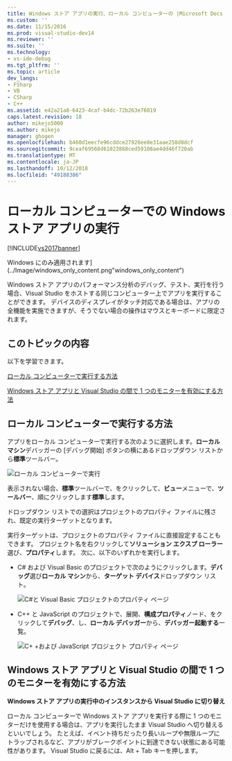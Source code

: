 ```yaml
---
title: Windows ストア アプリの実行、ローカル コンピューターの |Microsoft Docs
ms.custom: ''
ms.date: 11/15/2016
ms.prod: visual-studio-dev14
ms.reviewer: ''
ms.suite: ''
ms.technology:
- vs-ide-debug
ms.tgt_pltfrm: ''
ms.topic: article
dev_langs:
- FSharp
- VB
- CSharp
- C++
ms.assetid: e42a21a8-6423-4caf-b4dc-72b263e76019
caps.latest.revision: 18
author: mikejo5000
ms.author: mikejo
manager: ghogen
ms.openlocfilehash: b460d1eecfe96cddce27926ee8e31aae258d8dcf
ms.sourcegitcommit: 9ceaf69568d61023868ced59108ae4dd46f720ab
ms.translationtype: MT
ms.contentlocale: ja-JP
ms.lasthandoff: 10/12/2018
ms.locfileid: "49188386"
---
```

# <a name="run-windows-store-apps-on-the-local-machine"></a>ローカル コンピューターでの Windows ストア アプリの実行
[!INCLUDE[vs2017banner](../includes/vs2017banner.md)]

Windows にのみ適用されます] (../Image/windows_only_content.png"windows_only_content")  
  
 Windows ストア アプリのパフォーマンス分析のデバッグ、テスト、実行を行う場合、Visual Studio をホストする同じコンピューター上でアプリを実行することができます。 デバイスのディスプレイがタッチ対応である場合は、アプリの全機能を実施できますが、そうでない場合の操作はマウスとキーボードに限定されます。  
  
##  <a name="BKMK_In_this_topic"></a> このトピックの内容  
 以下を学習できます。  
  
 [ローカル コンピューターで実行する方法](#BKMK_How_to_run_on_a_local_machine)  
  
 [Windows ストア アプリと Visual Studio の間で 1 つのモニターを有効にする方法](#BKMK_How_to_switch_between_a_Windows_Store_app_and_Visual_Studio_on_a_single_monitor)  
  
##  <a name="BKMK_How_to_run_on_a_local_machine"></a> ローカル コンピューターで実行する方法  
 アプリをローカル コンピューターで実行する次のように選択します。**ローカル マシン**デバッガーの [デバッグ開始] ボタンの横にあるドロップダウン リストから**標準**ツールバー。  
  
 ![ローカル コンピューターで実行](../debugger/media/vsrun-f5-local.png "VSRUN_F5_Local")  
  
 表示されない場合、**標準**ツールバーで、をクリックして、**ビュー**メニューで、**ツールバー**、順にクリックします**標準**します。  
  
 ドロップダウン リストでの選択はプロジェクトのプロパティ ファイルに残され、既定の実行ターゲットとなります。  
  
 実行ターゲットは、プロジェクトのプロパティ ファイルに直接設定することもできます。 プロジェクト名を右クリックして**ソリューション エクスプ ローラー**選び、**プロパティ**します。 次に、以下のいずれかを実行します。  
  
-   C# および Visual Basic のプロジェクトで次のようにクリックします。**デバッグ**選び**ローカル マシン**から、**ターゲット デバイス**ドロップダウン リスト。  
  
     ![C&#35;と Visual Basic プロジェクトのプロパティ ページ](../debugger/media/vsrun-cs-vb-projprop-local.png "VSRUN_CS_VB_ProjProp_Local")  
  
-   C++ と JavaScript のプロジェクトで、展開、**構成プロパティ**ノード、をクリックして**デバッグ**、し、**ローカル デバッガー**から、**デバッガー起動する**一覧。  
  
     ![C&#43; &#43;および JavaScript プロジェクト プロパティ ページ](../debugger/media/vsrun-cpp-js-projprop-local.png "VSRUN_CPP_JS_ProjProp_Local")  
  
##  <a name="BKMK_How_to_switch_between_a_Windows_Store_app_and_Visual_Studio_on_a_single_monitor"></a> Windows ストア アプリと Visual Studio の間で 1 つのモニターを有効にする方法  
 **Windows ストア アプリの実行中のインスタンスから Visual Studio に切り替え**  
  
 ローカル コンピューターで Windows ストア アプリを実行する際に 1 つのモニターだけを使用する場合は、アプリを実行したまま Visual Studio へ切り替えるといいでしょう。 たとえば、イベント待ちだったり長いループや無限ループにトラップされるなど、アプリがブレークポイントに到達できない状態にある可能性があります。 Visual Studio に戻るには、Alt + Tab キーを押します。



